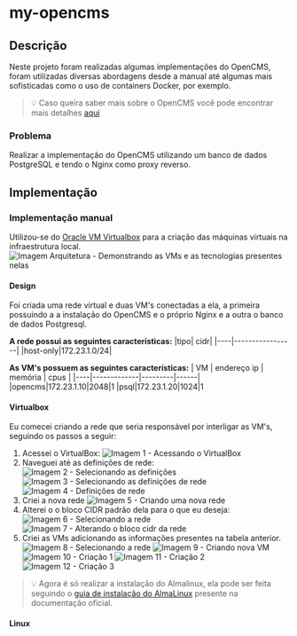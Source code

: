 # my-opencms

## Descrição 
Neste projeto foram realizadas algumas implementações do OpenCMS, foram 
utilizadas diversas abordagens desde a manual até algumas mais sofisticadas como
o uso de containers Docker, por exemplo.

>:bulb: Caso queira saber mais sobre o OpenCMS você pode encontrar mais detalhes
[aqui](https://documentation.opencms.org/opencms-documentation/introduction/get-started/)

### Problema
Realizar a implementação do OpenCMS utilizando um banco de dados PostgreSQL
e tendo o Nginx como proxy reverso.

## Implementação

### Implementação manual
Utilizou-se do [Oracle VM Virtualbox](https://www.virtualbox.org/manual/UserManual.html)
para a criação das máquinas virtuais na infraestrutura local.
![Imagem Arquitetura - Demonstrando as VMs e as tecnologias presentes nelas](imagens/imp-manual-arq.png)

#### **Design**
Foi criada uma rede virtual e duas VM's conectadas a ela, a primeira possuindo a a instalação do OpenCMS e o próprio Nginx e a outra o banco de dados Postgresql.

**A rede possui as seguintes características:**
|tipo| cidr|
|----|-----------------|
|host-only|172.23.1.0/24|

**As VM's possuem as seguintes características:**
| VM | endereço ip | memória | cpus |
|----|-------------|---------|------|
|opencms|172.23.1.10|2048|1
|psql|172.23.1.20|1024|1

#### Virtualbox
Eu comecei criando a rede que seria responsável por interligar as VM's, 
seguindo os passos a seguir:
1. Acessei o VirtualBox:
![Imagem 1 - Acessando o VirtualBox](imagens/imp-manual-1.png)
2. Naveguei até as definições de rede:
![Imagem 2 - Selecionando as definições](imagens/imp-manual-2.png)
![Imagem 3 - Selecionando as definições de rede](imagens/imp-manual-3.png)
![Imagem 4 - Definições de rede](imagens/imp-manual-4.png)
3. Criei a nova rede
![Imagem 5 - Criando uma nova rede](imagens/imp-manual-5.png)
4. Alterei o o bloco CIDR padrão dela para o que eu deseja:
![Imagem 6 - Selecionando a rede](imagens/imp-manual-6.png)
![Imagem 7 - Alterando o bloco cidr da rede](imagens/imp-manual-7.png)
5. Criei as VMs adicionando as informações presentes na tabela anterior.
![Imagem 8 - Selecionando a rede](imagens/imp-manual-8.png)
![Imagem 9 - Criando nova VM](imagens/imp-manual-9.png)
![Imagem 10 - Criação 1](imagens/imp-manual-10.png)
![Imagem 11 - Criação 2](imagens/imp-manual-11.png)
![Imagem 12 - Criação 3](imagens/imp-manual-12.png)

>:bulb: Agora é só realizar a instalação do Almalinux, ela pode ser feita seguindo
o  [guia de instalação do AlmaLinux](https://wiki.almalinux.org/documentation/installation-guide.html#installation) presente na documentação oficial.

#### Linux

















